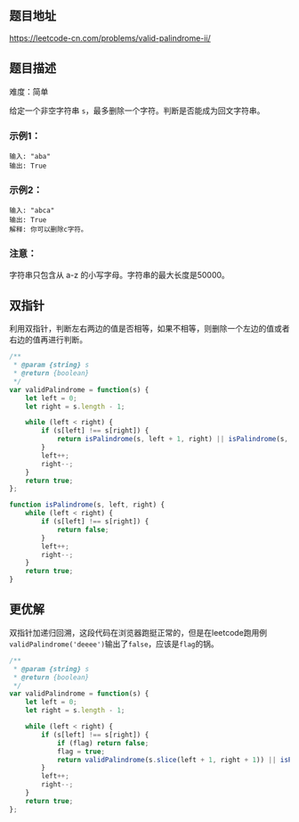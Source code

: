 ## 题目地址

https://leetcode-cn.com/problems/valid-palindrome-ii/

## 题目描述

难度：简单

给定一个非空字符串 `s`，最多删除一个字符。判断是否能成为回文字符串。

### 示例1：

```
输入: "aba"
输出: True
```

### 示例2：

```
输入: "abca"
输出: True
解释: 你可以删除c字符。
```

### 注意：

字符串只包含从 a-z 的小写字母。字符串的最大长度是50000。

## 双指针

利用双指针，判断左右两边的值是否相等，如果不相等，则删除一个左边的值或者右边的值再进行判断。

```js
/**
 * @param {string} s
 * @return {boolean}
 */
var validPalindrome = function(s) {
    let left = 0; 
    let right = s.length - 1;

    while (left < right) {
        if (s[left] !== s[right]) {
            return isPalindrome(s, left + 1, right) || isPalindrome(s, left, right - 1);
        }
        left++;
        right--;
    }
    return true;
};

function isPalindrome(s, left, right) {
    while (left < right) {
        if (s[left] !== s[right]) {
            return false;
        }
        left++;
        right--;
    }
    return true;
}
```

## 更优解

双指针加递归回溯，这段代码在浏览器跑挺正常的，但是在leetcode跑用例`validPalindrome('deeee')`输出了`false`，应该是`flag`的锅。

```js
/**
 * @param {string} s
 * @return {boolean}
 */
var validPalindrome = function(s) {
    let left = 0; 
    let right = s.length - 1;

    while (left < right) {
        if (s[left] !== s[right]) {
            if (flag) return false;
            flag = true;
            return validPalindrome(s.slice(left + 1, right + 1)) || isPalindrome(s, left, right);
        }
        left++;
        right--;
    }
    return true;
};
```


